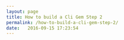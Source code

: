 ```yaml
---
layout: page
title: How to build a Cli Gem Step 2 
permalink: /how-to-build-a-cli-gem-step-2/
date:   2016-09-15 17:23:54
---
```


